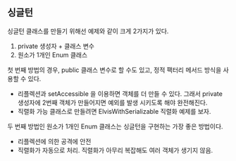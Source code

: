 ## 싱글턴
싱글턴 클래스를 만들기 위해선 예제와 같이 크게 2가지가 있다.
1. private 생성자 + 클래스 변수
2. 원소가 1개인 Enum 클래스

첫 번째 방법의 경우, public 클래스 변수로 할 수도 있고, 정적 팩터리 메서드 방식을 
사용할 수 있다. 
* 리플렉션과 setAccessible 을 이용하면 객체를 더 만들 수 있다. 그래서 private
생성자에 2번째 객체가 만들어지면 예외를 발생 시키도록 해야 완전해진다.
* 직렬화 가능 클래스로 만들려면 ElvisWithSerializable 직렬화 예제를 보자.

두 번째 방법인 원소가 1개인 Enum 클래스는 싱글턴을 구현하는 가장 좋은 방법이다.
* 리플렉션에 의한 공격에 안전
* 직렬화가 자동으로 처리. 직렬화가 아무리 복잡해도 여러 객체가 생기지 않음.